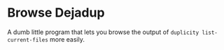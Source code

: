 # Browse Dejadup

A dumb little program that lets you browse the output of `duplicity list-current-files` more easily.
